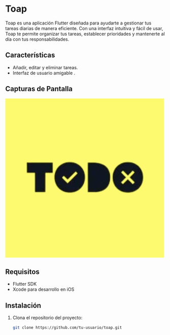 # Toap

Toap es una aplicación Flutter diseñada para ayudarte a gestionar tus tareas diarias de manera eficiente. Con una interfaz intuitiva y fácil de usar, Toap te permite organizar tus tareas, establecer prioridades y mantenerte al día con tus responsabilidades.

## Características

- Añadir, editar y eliminar tareas.
- Interfaz de usuario amigable .

## Capturas de Pantalla

![Sin Tareas](assets/logo.png)

## Requisitos

- Flutter SDK
- Xcode para desarrollo en iOS

## Instalación

1. Clona el repositorio del proyecto:
   ```bash
   git clone https://github.com/tu-usuario/toap.git
   ```
